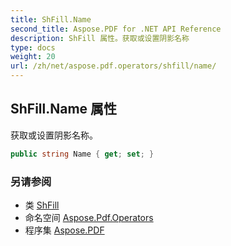 ```yaml
---
title: ShFill.Name
second_title: Aspose.PDF for .NET API Reference
description: ShFill 属性。获取或设置阴影名称
type: docs
weight: 20
url: /zh/net/aspose.pdf.operators/shfill/name/
---
```

## ShFill.Name 属性

获取或设置阴影名称。

```csharp
public string Name { get; set; }
```

### 另请参阅

* 类 [ShFill](../)
* 命名空间 [Aspose.Pdf.Operators](../../../aspose.pdf.operators/)
* 程序集 [Aspose.PDF](../../../)